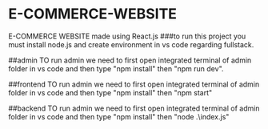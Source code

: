 # E-COMMERCE-WEBSITE
E-COMMERCE WEBSITE made using React.js
###to run this project you must install node.js and create environment in vs code regarding fullstack.

##admin
TO run admin we need to first open integrated terminal of admin folder in vs code and then type "npm install"
then "npm run dev".

##frontend
TO run admin we need to first open integrated terminal of admin folder in vs code and then type "npm install"
then "npm start"

##backend
TO run admin we need to first open integrated terminal of admin folder in vs code and then type "npm install"
then "node .\index.js"



